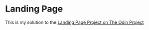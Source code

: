 # Landing Page

This is my solution to the [Landing Page Project on The Odin Project](https://www.theodinproject.com/lessons/foundations-landing-page)
